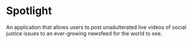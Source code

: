 # Spotlight
An application that allows users to post unadulterated live videos of social justice issues to an ever-growing newsfeed for the world to see. 

